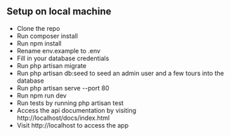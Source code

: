 

## Setup on local machine

- Clone the repo
- Run composer install
- Run npm install
- Rename env.example to .env
- Fill in your database credentials
- Run php artisan migrate
- Run php artisan db:seed to seed an admin user and a few tours into the database
- Run php artisan serve --port 80
- Run npm run dev
- Run tests by running php artisan test
- Access the api documentation by visiting http://localhost/docs/index.html
- Visit http://localhost to access the app
